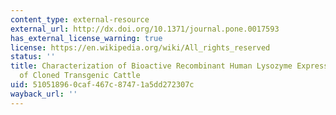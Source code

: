 ```yaml
---
content_type: external-resource
external_url: http://dx.doi.org/10.1371/journal.pone.0017593
has_external_license_warning: true
license: https://en.wikipedia.org/wiki/All_rights_reserved
status: ''
title: Characterization of Bioactive Recombinant Human Lysozyme Expressed in Milk
  of Cloned Transgenic Cattle
uid: 51051896-0caf-467c-8747-1a5dd272307c
wayback_url: ''
---
```

